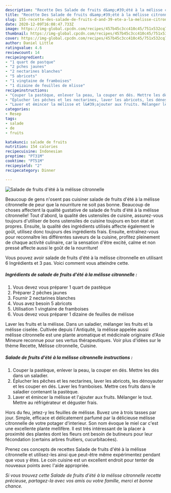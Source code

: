 ```yaml
---
description: "Recette Des Salade de fruits d&amp;#39;été à la mélisse citronnelle"
title: "Recette Des Salade de fruits d&amp;#39;été à la mélisse citronnelle"
slug: 155-recette-des-salade-de-fruits-d-and-39-ete-a-la-melisse-citronnelle
date: 2020-12-09T16:08:47.733Z
image: https://img-global.cpcdn.com/recipes/457b45c3cc410c45/751x532cq70/salade-de-fruits-dete-a-la-melisse-citronnelle-photo-principale-de-la-recette.jpg
thumbnail: https://img-global.cpcdn.com/recipes/457b45c3cc410c45/751x532cq70/salade-de-fruits-dete-a-la-melisse-citronnelle-photo-principale-de-la-recette.jpg
cover: https://img-global.cpcdn.com/recipes/457b45c3cc410c45/751x532cq70/salade-de-fruits-dete-a-la-melisse-citronnelle-photo-principale-de-la-recette.jpg
author: Daniel Little
ratingvalue: 4.6
reviewcount: 14
recipeingredient:
- "1 quart de pastque"
- "2 pches jaunes"
- "2 nectarines blanches"
- "5 abricots"
- "1 vingtaine de framboises"
- "1 dizaine de feuilles de mlisse"
recipeinstructions:
- "Couper la pastèque, enlever la peau, la couper en dés. Mettre les dès dans un saladier."
- "Éplucher les pêches et les nectarines, laver les abricots, les dénoyauter et les couper en dés. Laver les framboises. Mettre ces fruits dans le saladier contenant la pastèque."
- "Laver et émincer la mélisse et l&#39;ajouter aux fruits. Mélanger le tout. Mettre au réfrigérateur et déguster frais."
categories:
- Resep
tags:
- salade
- de
- fruits

katakunci: salade de fruits 
nutrition: 154 calories
recipecuisine: Indonesian
preptime: "PT31M"
cooktime: "PT51M"
recipeyield: "2"
recipecategory: Dinner

---
```



![Salade de fruits d&#39;été à la mélisse citronnelle](https://img-global.cpcdn.com/recipes/457b45c3cc410c45/751x532cq70/salade-de-fruits-dete-a-la-melisse-citronnelle-photo-principale-de-la-recette.jpg)

Beaucoup de gens n'osent pas cuisiner salade de fruits d&#39;été à la mélisse citronnelle de peur que la nourriture ne soit pas bonne. Beaucoup de choses affectent la qualité gustative de salade de fruits d&#39;été à la mélisse citronnelle! Tout d'abord, la qualité des ustensiles de cuisine, assurez-vous toujours d'utiliser de bons ustensiles de cuisine toujours en bon état et propres. Ensuite, la qualité des ingrédients utilisés affecte également le goût, utilisez donc toujours des ingrédients frais. Ensuite, entraînez-vous pour reconnaître les différentes saveurs de la cuisine, profitez pleinement de chaque activité culinaire, car la sensation d'être excité, calme et non pressé affecte aussi le goût de la nourriture!

<!--inarticleads1-->

Vous pouvez avoir salade de fruits d&#39;été à la mélisse citronnelle en utilisant 6 Ingrédients et 3 pas. Voici comment vous atteindre cette.

##### Ingrédients de salade de fruits d&#39;été à la mélisse citronnelle :

1. Vous devez vous préparer 1 quart de pastèque
1. Préparer 2 pêches jaunes
1. Fournir 2 nectarines blanches
1. Vous avez besoin 5 abricots
1. Utilisation 1 vingtaine de framboises
1. Vous devez vous préparer 1 dizaine de feuilles de mélisse


Laver les fruits et la mélisse. Dans un saladier, mélanger les fruits et la mélisse ciselée. Cultivée depuis l´Antiquité, la mélisse appelée aussi mélisse citronnelle est une plante aromatique et médicinale originaire d&#39;Asie Mineure reconnue pour ses vertus thérapeutiques. Voir plus d&#39;idées sur le thème Recette, Mélisse citronnelle, Cuisine. 

<!--inarticleads2-->

##### Salade de fruits d&#39;été à la mélisse citronnelle instructions :

1. Couper la pastèque, enlever la peau, la couper en dés. Mettre les dès dans un saladier.
1. Éplucher les pêches et les nectarines, laver les abricots, les dénoyauter et les couper en dés. Laver les framboises. Mettre ces fruits dans le saladier contenant la pastèque.
1. Laver et émincer la mélisse et l&#39;ajouter aux fruits. Mélanger le tout. Mettre au réfrigérateur et déguster frais.


Hors du feu, jetez-y les feuilles de mélisse. Buvez une à trois tasses par jour. Simple, efficace et délicatement parfumé par la délicieuse mélisse citronnelle de votre potager d&#39;interieur. Son nom évoque le miel car c&#39;est une excellente plante mellifère. Il est très intéressant de la placer à proximité des plantes dont les fleurs ont besoin de butineurs pour leur fécondation (certains arbres fruitiers, cucurbitacées). 

<!--inarticleads1-->

<p>
Prenez ces concepts de recettes Salade de fruits d&#39;été à la mélisse citronnelle et utilisez-les ainsi que peut-être même expérimentez pendant que vous y êtes. Le coin cuisine est un excellent endroit pour tenter de nouveaux points avec l'aide appropriée.
</p>

<p>
<i>Si vous trouvez cette Salade de fruits d&#39;été à la mélisse citronnelle recette précieuse, partagez-la avec vos amis ou votre famille, merci et bonne chance.</i>
</p>
